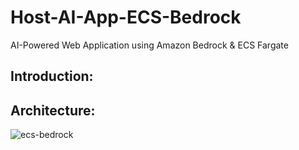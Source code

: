 # Host-AI-App-ECS-Bedrock
AI-Powered Web Application using Amazon Bedrock & ECS Fargate

## Introduction:


## Architecture:
![ecs-bedrock](https://github.com/user-attachments/assets/7f7fe69d-5c83-41a7-85ad-52e0d763ce82)

